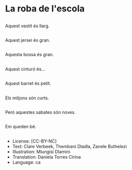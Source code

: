 # La roba de l'escola

##
Aquest vestit és llarg.

##
Aquest jersei és gran.

##
Aquesta bossa és gran.

##
Aquest cinturó és...

##
Aquest barret és petit.

##
Els mitjons són curts.

##
Però aquestes sabates són noves.

##
Em queden bé.

##
* License: [CC-BY-NC]
* Text: Clare Verbeek, Thembani Dladla, Zanele Buthelezi
* Illustration: Mlungisi Dlamini
* Translation: Daniela Torres Cirina
* Language: ca
